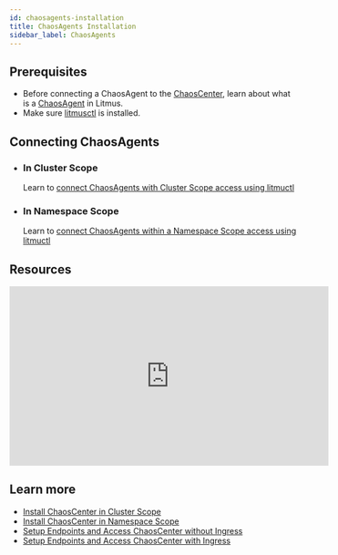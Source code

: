 ```yaml
---
id: chaosagents-installation
title: ChaosAgents Installation
sidebar_label: ChaosAgents
---
```


## Prerequisites

- Before connecting a ChaosAgent to the [ChaosCenter](../getting-started/resources#chaoscenter.md), learn about what is a [ChaosAgent](../getting-started/resources#chaosagents.md) in Litmus.
- Make sure [litmusctl](../litmusctl/installation.md) is installed.

## Connecting ChaosAgents

- ### In Cluster Scope

  Learn to [connect ChaosAgents with Cluster Scope access using litmuctl](../litmusctl/cluster-scope-installation.md)

- ### In Namespace Scope

  Learn to [connect ChaosAgents within a Namespace Scope access using litmuctl](../litmusctl/namespace-scope-installation.md)

## Resources

<iframe width="560" height="315" src="https://www.youtube.com/embed/uIVrNH2_nVI" title="YouTube video player" frameborder="0" allow="accelerometer; autoplay; clipboard-write; encrypted-media; gyroscope; picture-in-picture" allowfullscreen></iframe>

## Learn more

- [Install ChaosCenter in Cluster Scope](chaoscenter-cluster-scope-installation)
- [Install ChaosCenter in Namespace Scope](chaoscenter-namespace-scope-installation)
- [Setup Endpoints and Access ChaosCenter without Ingress](setup-without-ingress)
- [Setup Endpoints and Access ChaosCenter with Ingress](setup-with-ingress)
